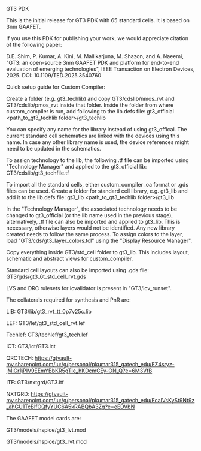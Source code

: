 GT3 PDK

This is the initial release for GT3 PDK with 65 standard cells. It is based on 3nm GAAFET.

If you use this PDK for publishing your work, we would appreciate citation of the following paper:

D.E. Shim, P. Kumar, A. Kini, M. Mallikarjuna, M. Shazon, and A. Naeemi, "GT3: an open-source 3nm GAAFET PDK and platform for end-to-end evaluation of emerging technologies", IEEE Transaction on Electron Devices, 2025. DOI: 10.1109/TED.2025.3540760

Quick setup guide for Custom Compiler:

Create a folder (e.g. gt3_techlib) and copy GT3/cdslib/nmos_rvt and GT3/cdslib/pmos_rvt inside that folder.
Inside the folder from where custom_compiler is run, add following to the lib.defs file:
gt3_official <path_to_gt3_techlib folder>/gt3_techlib

You can specify any name for the library instead of using gt3_offical. The current standard cell schematics are linked with the devices using this name. In case any other library name is used, the device references might need to be updated in the schematics.

To assign technology to the lib, the following .tf file can be imported using "Technology Manager" and applied to the gt3_official lib:
GT3/cdslib/gt3_techfile.tf

To import all the standard cells, either custom_compiler .oa format or .gds files can be used.
Create a folder for standard cell library, e.g. gt3_lib and add it to the lib.defs file:
gt3_lib <path_to_gt3_techlib folder>/gt3_lib

In the "Technology Manager", the associated technology needs to be changed to gt3_official (or the lib name used in the previous stage), alternatively, .tf file can also be imported and applied to gt3_lib. This is necessary, otherwise layers would not be identified. Any new library created needs to follow the same process. To assign colors to the layer, load "GT3/cds/gt3_layer_colors.tcl" using the "Display Resource Manager".

Copy everything inside GT3/std_cell folder to gt3_lib. This includes layout, schematic and abstract views for custom_compiler.

Standard cell layouts can also be imported using .gds file: GT3/gds/gt3_6t_std_cell_rvt.gds

LVS and DRC rulesets for icvalidator is present in "GT3/icv_runset".

The collaterals required for synthesis and PnR are:

LIB: GT3/lib/gt3_rvt_tt_0p7v25c.lib

LEF: GT3/lef/gt3_std_cell_rvt.lef

Techlef: GT3/techlef/gt3_tech.lef

ICT: GT3/ict/GT3.ict

QRCTECH: https://gtvault-my.sharepoint.com/:u:/g/personal/pkumar315_gatech_edu/EZ4sryz-jMlGr1jPIV9EEmYBbKR5gTIe_hKDcmCEy-ON_Q?e=6M3VfB

ITF: GT3/nxtgrd/GT3.itf

NXTGRD: https://gtvault-my.sharepoint.com/:u:/g/personal/pkumar315_gatech_edu/EcalVsKySt9Nt9z_ahGU1TcBIfOQfyYUC6A5kRABQbA3Zg?e=eEDVbN

The GAAFET model cards are:

GT3/models/hspice/gt3_lvt.mod

GT3/models/hspice/gt3_rvt.mod

